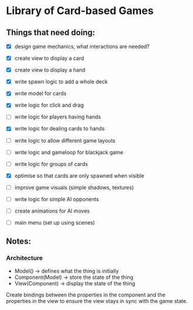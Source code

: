 # Library of Card-based Games

## Things that need doing:
- [x] design game mechanics, what interactions are needed?
- [x] create view to display a card
- [x] create view to display a hand
- [x] write spawn logic to add a whole deck
- [x] write model for cards
- [x] write logic for click and drag
- [ ] write logic for players having hands
- [x] write logic for dealing cards to hands
- [ ] write logic to allow different game layouts
- [ ] write logic and gameloop for blackjack game
- [ ] write logic for groups of cards
- [x] optimise so that cards are only spawned when visible
- [ ] improve game visuals (simple shadows, textures)
- [ ] write logic for simple AI opponents
- [ ] create animations for AI moves
- [ ] main menu (set up using scenes)


## Notes:
### Architecture
- Model() -> defines what the thing is initially 
- Component(Model) -> store the state of the thing 
- View(Component) -> display the state of the thing

 Create bindings between the properties in the component and the properties in the view to ensure the view stays in sync with the game state.
